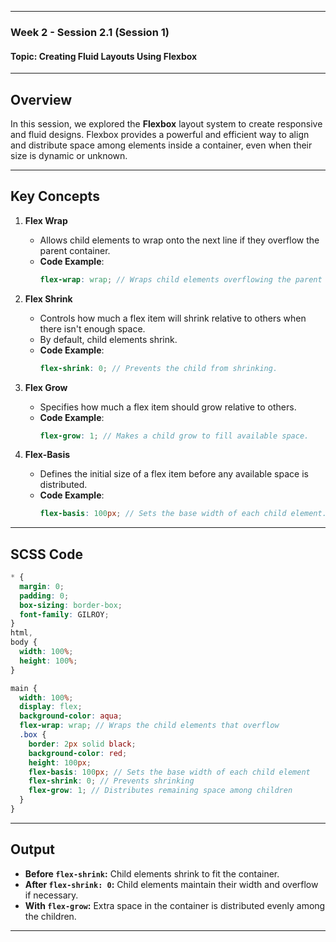 
---

### **Week 2 - Session 2.1 (Session 1)**  
#### **Topic: Creating Fluid Layouts Using Flexbox**

---

## **Overview**
In this session, we explored the **Flexbox** layout system to create responsive and fluid designs. Flexbox provides a powerful and efficient way to align and distribute space among elements inside a container, even when their size is dynamic or unknown.

---

## **Key Concepts**
1. **Flex Wrap**  
   - Allows child elements to wrap onto the next line if they overflow the parent container.
   - **Code Example**:  
     ```scss
     flex-wrap: wrap; // Wraps child elements overflowing the parent container.
     ```

2. **Flex Shrink**  
   - Controls how much a flex item will shrink relative to others when there isn't enough space.  
   - By default, child elements shrink.  
   - **Code Example**:  
     ```scss
     flex-shrink: 0; // Prevents the child from shrinking.
     ```

3. **Flex Grow**  
   - Specifies how much a flex item should grow relative to others.  
   - **Code Example**:  
     ```scss
     flex-grow: 1; // Makes a child grow to fill available space.
     ```

4. **Flex-Basis**  
   - Defines the initial size of a flex item before any available space is distributed.  
   - **Code Example**:  
     ```scss
     flex-basis: 100px; // Sets the base width of each child element.
     ```

---

## **SCSS Code**
```scss
* {
  margin: 0;
  padding: 0;
  box-sizing: border-box;
  font-family: GILROY;
}
html,
body {
  width: 100%;
  height: 100%;
}

main {
  width: 100%;
  display: flex;
  background-color: aqua;
  flex-wrap: wrap; // Wraps the child elements that overflow
  .box {
    border: 2px solid black;
    background-color: red;
    height: 100px;
    flex-basis: 100px; // Sets the base width of each child element
    flex-shrink: 0; // Prevents shrinking
    flex-grow: 1; // Distributes remaining space among children
  }
}
```

---

## **Output**
- **Before `flex-shrink`:** Child elements shrink to fit the container.  
- **After `flex-shrink: 0`:** Child elements maintain their width and overflow if necessary.  
- **With `flex-grow`:** Extra space in the container is distributed evenly among the children.  

---


